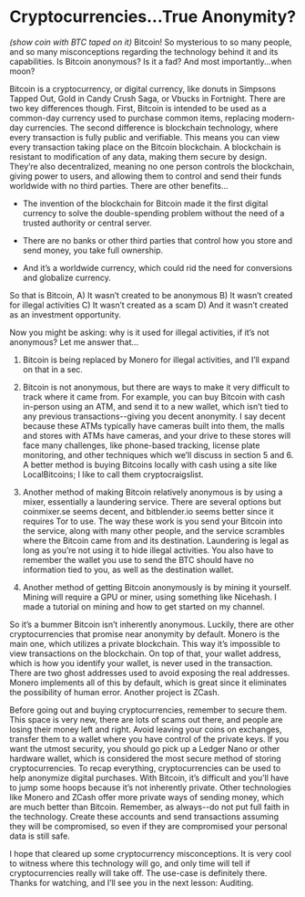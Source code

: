 # Cryptocurrencies...True Anonymity?

*(show coin with BTC taped on it)* Bitcoin! So mysterious to so many people, and
so many misconceptions regarding the technology behind it and its capabilities.
Is Bitcoin anonymous? Is it a fad? And most importantly...when moon?

Bitcoin is a cryptocurrency, or digital currency, like donuts in Simpsons Tapped
Out, Gold in Candy Crush Saga, or Vbucks in Fortnight. There are two key
differences though. First, Bitcoin is intended to be used as a common-day
currency used to purchase common items, replacing modern-day currencies. The
second difference is blockchain technology, where every transaction is fully
public and verifiable. This means you can view every transaction taking place on
the Bitcoin blockchain. A blockchain is resistant to modification of any data,
making them secure by design. They’re also decentralized, meaning no one
person controls the blockchain, giving power to users, and allowing them to
control and send their funds worldwide with no third parties. There are other
benefits...

- The invention of the blockchain for Bitcoin made it the first digital currency
to solve the double-spending problem without the need of a trusted
authority or central server.

- There are no banks or other third parties that control how you store and
send money, you take full ownership.

- And it’s a worldwide currency, which could rid the need for conversions and
globalize currency.

So that is Bitcoin, A) It wasn’t created to be anonymous B) It wasn’t created for
illegal activities C) It wasn’t created as a scam D) And it wasn’t created as an
investment opportunity.

Now you might be asking: why is it used for illegal activities, if it’s not anonymous?
Let me answer that…

1) Bitcoin is being replaced by Monero for illegal activities, and I’ll expand on
that in a sec.

2) Bitcoin is not anonymous, but there are ways to make it very difficult to
track where it came from. For example, you can buy Bitcoin with cash
in-person using an ATM, and send it to a new wallet, which isn’t tied to any
previous transactions--giving you decent anonymity. I say decent because
these ATMs typically have cameras built into them, the malls and stores
with ATMs have cameras, and your drive to these stores will face many
challenges, like phone-based tracking, license plate monitoring, and other
techniques which we’ll discuss in section 5 and 6. A better method is buying
Bitcoins locally with cash using a site like LocalBitcoins; I like to call them
cryptocraigslist.

3) Another method of making Bitcoin relatively anonymous is by using a
mixer, essentially a laundering service. There are several options but
coinmixer.se seems decent, and bitblender.io seems better since it requires
Tor to use. The way these work is you send your Bitcoin into the service,
along with many other people, and the service scrambles where the Bitcoin
came from and its destination. Laundering is legal as long as you’re not
using it to hide illegal activities. You also have to remember the wallet you
use to send the BTC should have no information tied to you, as well as the
destination wallet.

4) Another method of getting Bitcoin anonymously is by mining it yourself.
Mining will require a GPU or miner, using something like Nicehash. I made a
tutorial on mining and how to get started on my channel.

So it’s a bummer Bitcoin isn’t inherently anonymous. Luckily, there are other
cryptocurrencies that promise near anonymity by default. Monero is the main
one, which utilizes a private blockchain. This way it’s impossible to view
transactions on the blockchain. On top of that, your wallet address, which is how
you identify your wallet, is never used in the transaction. There are two ghost
addresses used to avoid exposing the real addresses. Monero implements all of
this by default, which is great since it eliminates the possibility of human error.
Another project is ZCash.

Before going out and buying cryptocurrencies, remember to secure them. This
space is very new, there are lots of scams out there, and people are losing their
money left and right. Avoid leaving your coins on exchanges, transfer them to a
wallet where you have control of the private keys. If you want the utmost security,
you should go pick up a Ledger Nano or other hardware wallet, which is
considered the most secure method of storing cryptocurrencies.
To recap everything, cryptocurrencies can be used to help anonymize digital
purchases. With Bitcoin, it’s difficult and you’ll have to jump some hoops because
it’s not inherently private. Other technologies like Monero and ZCash offer more
private ways of sending money, which are much better than Bitcoin. Remember,
as always--do not put full faith in the technology. Create these accounts and
send transactions assuming they will be compromised, so even if they are
compromised your personal data is still safe.

I hope that cleared up some cryptocurrency misconceptions. It is very cool to
witness where this technology will go, and only time will tell if cryptocurrencies
really will take off. The use-case is definitely there. Thanks for watching, and I’ll
see you in the next lesson: Auditing.
